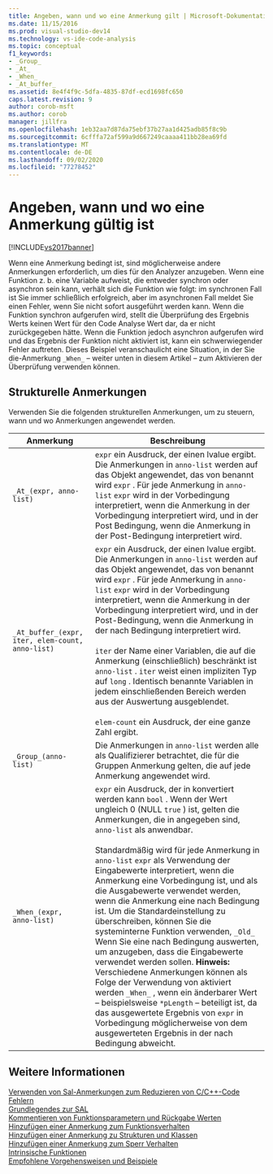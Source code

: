 ```yaml
---
title: Angeben, wann und wo eine Anmerkung gilt | Microsoft-Dokumentation
ms.date: 11/15/2016
ms.prod: visual-studio-dev14
ms.technology: vs-ide-code-analysis
ms.topic: conceptual
f1_keywords:
- _Group_
- _At_
- _When_
- _At_buffer_
ms.assetid: 8e4f4f9c-5dfa-4835-87df-ecd1698fc650
caps.latest.revision: 9
author: corob-msft
ms.author: corob
manager: jillfra
ms.openlocfilehash: 1eb32aa7d87da75ebf37b27aa1d425adb85f8c9b
ms.sourcegitcommit: 6cfffa72af599a9d667249caaaa411bb28ea69fd
ms.translationtype: MT
ms.contentlocale: de-DE
ms.lasthandoff: 09/02/2020
ms.locfileid: "77278452"
---
```

# <a name="specifying-when-and-where-an-annotation-applies"></a>Angeben, wann und wo eine Anmerkung gültig ist
[!INCLUDE[vs2017banner](../includes/vs2017banner.md)]

Wenn eine Anmerkung bedingt ist, sind möglicherweise andere Anmerkungen erforderlich, um dies für den Analyzer anzugeben.  Wenn eine Funktion z. b. eine Variable aufweist, die entweder synchron oder asynchron sein kann, verhält sich die Funktion wie folgt: im synchronen Fall ist Sie immer schließlich erfolgreich, aber im asynchronen Fall meldet Sie einen Fehler, wenn Sie nicht sofort ausgeführt werden kann. Wenn die Funktion synchron aufgerufen wird, stellt die Überprüfung des Ergebnis Werts keinen Wert für den Code Analyse Wert dar, da er nicht zurückgegeben hätte.  Wenn die Funktion jedoch asynchron aufgerufen wird und das Ergebnis der Funktion nicht aktiviert ist, kann ein schwerwiegender Fehler auftreten. Dieses Beispiel veranschaulicht eine Situation, in der Sie die-Anmerkung `_When_` – weiter unten in diesem Artikel – zum Aktivieren der Überprüfung verwenden können.  
  
## <a name="structural-annotations"></a>Strukturelle Anmerkungen  
 Verwenden Sie die folgenden strukturellen Anmerkungen, um zu steuern, wann und wo Anmerkungen angewendet werden.  
  
|Anmerkung|Beschreibung|  
|----------------|-----------------|  
|`_At_(expr, anno-list)`|`expr` ein Ausdruck, der einen lvalue ergibt. Die Anmerkungen in `anno-list` werden auf das Objekt angewendet, das von benannt wird `expr` . Für jede Anmerkung in `anno-list` `expr` wird in der Vorbedingung interpretiert, wenn die Anmerkung in der Vorbedingung interpretiert wird, und in der Post Bedingung, wenn die Anmerkung in der Post-Bedingung interpretiert wird.|  
|`_At_buffer_(expr, iter, elem-count, anno-list)`|`expr` ein Ausdruck, der einen lvalue ergibt. Die Anmerkungen in `anno-list` werden auf das Objekt angewendet, das von benannt wird `expr` . Für jede Anmerkung in `anno-list` `expr` wird in der Vorbedingung interpretiert, wenn die Anmerkung in der Vorbedingung interpretiert wird, und in der Post-Bedingung, wenn die Anmerkung in der nach Bedingung interpretiert wird.<br /><br /> `iter` der Name einer Variablen, die auf die Anmerkung (einschließlich) beschränkt ist `anno-list` . `iter` weist einen impliziten Typ auf `long` . Identisch benannte Variablen in jedem einschließenden Bereich werden aus der Auswertung ausgeblendet.<br /><br /> `elem-count` ein Ausdruck, der eine ganze Zahl ergibt.|  
|`_Group_(anno-list)`|Die Anmerkungen in `anno-list` werden alle als Qualifizierer betrachtet, die für die Gruppen Anmerkung gelten, die auf jede Anmerkung angewendet wird.|  
|`_When_(expr, anno-list)`|`expr` ein Ausdruck, der in konvertiert werden kann `bool` . Wenn der Wert ungleich 0 (NULL `true` ) ist, gelten die Anmerkungen, die in angegeben sind, `anno-list` als anwendbar.<br /><br /> Standardmäßig wird für jede Anmerkung in `anno-list` `expr` als Verwendung der Eingabewerte interpretiert, wenn die Anmerkung eine Vorbedingung ist, und als die Ausgabewerte verwendet werden, wenn die Anmerkung eine nach Bedingung ist. Um die Standardeinstellung zu überschreiben, können Sie die systeminterne Funktion verwenden, `_Old_` Wenn Sie eine nach Bedingung auswerten, um anzugeben, dass die Eingabewerte verwendet werden sollen. **Hinweis:**  Verschiedene Anmerkungen können als Folge der Verwendung von aktiviert werden `_When_` , wenn ein änderbarer Wert – beispielsweise `*pLength` – beteiligt ist, da das ausgewertete Ergebnis von `expr` in Vorbedingung möglicherweise von dem ausgewerteten Ergebnis in der nach Bedingung abweicht.|  
  
## <a name="see-also"></a>Weitere Informationen  
 [Verwenden von Sal-Anmerkungen zum Reduzieren von C/C++-Code Fehlern](../code-quality/using-sal-annotations-to-reduce-c-cpp-code-defects.md)   
 [Grundlegendes zur SAL](../code-quality/understanding-sal.md)   
 [Kommentieren von Funktionsparametern und Rückgabe Werten](../code-quality/annotating-function-parameters-and-return-values.md)   
 [Hinzufügen einer Anmerkung zum Funktionsverhalten](../code-quality/annotating-function-behavior.md)   
 [Hinzufügen einer Anmerkung zu Strukturen und Klassen](../code-quality/annotating-structs-and-classes.md)   
 [Hinzufügen einer Anmerkung zum Sperr Verhalten](../code-quality/annotating-locking-behavior.md)   
 [Intrinsische Funktionen](../code-quality/intrinsic-functions.md)   
 [Empfohlene Vorgehensweisen und Beispiele](../code-quality/best-practices-and-examples-sal.md)
